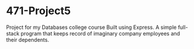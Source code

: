 # 471-Project5
Project for my Databases college course
Built using Express.
A simple full-stack program that keeps record of imaginary company employees and their dependents.
